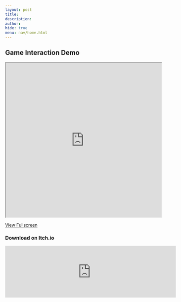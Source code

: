 ```yaml
---
layout: post 
title: 
description: 
author: 
hide: true
menu: nav/home.html
---
```


## Game Interaction Demo

<iframe src="https://frogpants.github.io/Project-Bitshift/current-project-renders/Bitshift-Updated-Demo2.html" allow="fullscreen; pointer-lock" width="100%" height="500px"></iframe>

[View Fullscreen](https://frogpants.github.io/Project-Bitshift/current-project-renders/Bitshift-Updated-Demo2.html)

### Download on Itch.io

<iframe frameborder="0" src="https://itch.io/embed/3586896?linkback=true&amp;bg_color=1b1e1e&amp;fg_color=ffffff" width="552" height="167"><a href="https://frogpants.itch.io/bitshift-0101">Bitshift: 0101 by Frogpants</a></iframe>